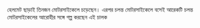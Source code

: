 হেলমেট ছাড়াই তিনজন মোটরসাইকেলে চড়েছেন। এরপর চলন্ত মোটরসাইকেলে বসেই আরেকটি চলন্ত মোটরসাইকেলের আরোহীর সঙ্গে গল্প করছেন এই চালক
